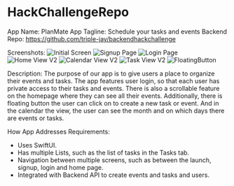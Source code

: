 # HackChallengeRepo

App Name: PlanMate
App Tagline: Schedule your tasks and events
Backend Repo: https://github.com/triple-jay/backendhackchallenge

Screenshots:
![Initial Screen](https://user-images.githubusercontent.com/105093988/167238076-531cf7ca-852a-4ea1-b346-7a15985b8e5d.png)
![Signup Page](https://user-images.githubusercontent.com/105093988/167238079-6f53e051-63b0-4013-a439-2538cd43533d.png)
![Login Page](https://user-images.githubusercontent.com/105093988/167238081-53946bc5-d840-488f-aa3d-3c89b8eb2eaa.png)
![Home View V2](https://user-images.githubusercontent.com/105093988/167248664-1ba6b203-c657-4506-b183-e6ebd6286849.png)
![Calendar View V2](https://user-images.githubusercontent.com/105093988/167248600-44dce580-0cb3-4c31-9535-1ce6f39352ea.png)
![Task View V2](https://user-images.githubusercontent.com/105093988/167248554-ea335265-cf78-46fd-91db-2a4933b09c1d.png)
![FloatingButton](https://user-images.githubusercontent.com/105093988/167238069-54bebc76-6914-4c6e-8b23-81981658671c.png)


Description: The purpose of our app is to give users a place to organize their events and tasks. The app features user login, so that each user has private access to their tasks and events. There is also a scrollable feature on the homepage where they can see all their events. Additionally, there is floating button the user can click on to create a new task or event. And in the calendar the view, the user can see the month and on which days there are events or tasks.

How App Addresses Requirements:
- Uses SwiftUI.
- Has multiple Lists, such as the list of tasks in the Tasks tab.
- Navigation between multiple screens, such as between the launch, signup, login and home page.
- Integrated with Backend API to create events and tasks and users.


